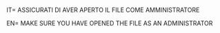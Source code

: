IT= ASSICURATI DI AVER APERTO IL FILE COME AMMINISTRATORE

EN= MAKE SURE YOU HAVE OPENED THE FILE AS AN ADMINISTRATOR
